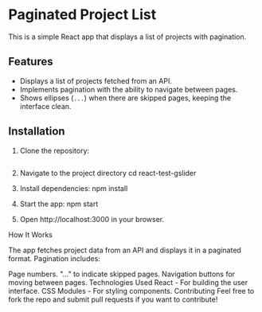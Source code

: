 
# Paginated Project List

This is a simple React app that displays a list of projects with pagination.

## Features

- Displays a list of projects fetched from an API.
- Implements pagination with the ability to navigate between pages.
- Shows ellipses (`...`) when there are skipped pages, keeping the interface clean.

## Installation

1. Clone the repository:
   ```bash

2. Navigate to the project directory
  cd react-test-gslider

3. Install dependencies:
  npm install 

4. Start the app:
  npm start

5. Open http://localhost:3000 in your browser.

How It Works

The app fetches project data from an API and displays it in a paginated format. Pagination includes:

Page numbers.
"..." to indicate skipped pages.
Navigation buttons for moving between pages.
Technologies Used
React - For building the user interface.
CSS Modules - For styling components.
Contributing
Feel free to fork the repo and submit pull requests if you want to contribute!